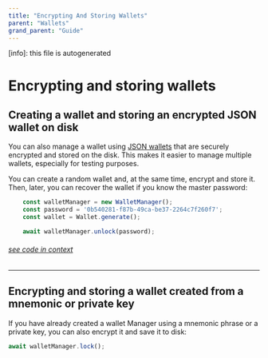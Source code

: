 ```yaml
---
title: "Encrypting And Storing Wallets"
parent: "Wallets"
grand_parent: "Guide"
---
```


[info]: this file is autogenerated
# Encrypting and storing wallets

## Creating a wallet and storing an encrypted JSON wallet on disk

You can also manage a wallet using [JSON wallets](https://cryptobook.nakov.com/symmetric-key-ciphers/ethereum-wallet-encryption) that are securely encrypted and stored on the disk. This makes it easier to manage multiple wallets, especially for testing purposes.

You can create a random wallet and, at the same time, encrypt and store it. Then, later, you can recover the wallet if you know the master password:


```typescript
    const walletManager = new WalletManager();
    const password = '0b540281-f87b-49ca-be37-2264c7f260f7';
    const wallet = Wallet.generate();

    await walletManager.unlock(password);
```
###### [see code in context](https://github.com/FuelLabs/fuels-ts/blob/master/packages/wallet-manager/src/wallet-manager.test.ts#L123-L129)

---


## Encrypting and storing a wallet created from a mnemonic or private key

If you have already created a wallet Manager using a mnemonic phrase or a private key, you can also encrypt it and save it to disk:

```typescript
await walletManager.lock();
```
